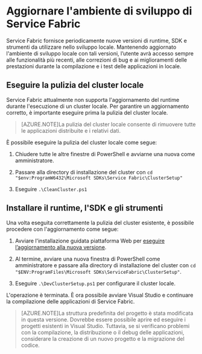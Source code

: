 <properties
   pageTitle="Aggiornare l'ambiente di sviluppo di Service Fabric | Microsoft Azure"
   description="Aggiornare l'ambiente di sviluppo di Service Fabric per utilizzare il runtime, l’SDK e gli strumenti più recenti."
   services="service-fabric"
   documentationCenter=".net"
   authors="seanmck"
   manager="timlt"
   editor=""/>

<tags
   ms.service="service-fabric"
   ms.devlang="dotNet"
   ms.topic="article"
   ms.tgt_pltfrm="na"
   ms.workload="na"
   ms.date="07/29/2015"
   ms.author="seanmck"/>

# Aggiornare l'ambiente di sviluppo di Service Fabric

 Service Fabric fornisce periodicamente nuove versioni di runtime, SDK e strumenti da utilizzare nello sviluppo locale. Mantenendo aggiornato l'ambiente di sviluppo locale con tali versioni, l’utente avrà accesso sempre alle funzionalità più recenti, alle correzioni di bug e ai miglioramenti delle prestazioni durante la compilazione e i test delle applicazioni in locale.

## Eseguire la pulizia del cluster locale

 Service Fabric attualmente non supporta l'aggiornamento del runtime durante l'esecuzione di un cluster locale. Per garantire un aggiornamento corretto, è importante eseguire prima la pulizia del cluster locale.

 >[AZURE.NOTE]La pulizia del cluster locale consente di rimuovere tutte le applicazioni distribuite e i relativi dati.

 È possibile eseguire la pulizia del cluster locale come segue:


 1. Chiudere tutte le altre finestre di PowerShell e avviarne una nuova come amministratore.

 2. Passare alla directory di installazione del cluster con `cd "$env:ProgramW6432\Microsoft SDKs\Service Fabric\ClusterSetup"`

 3. Eseguire `.\CleanCluster.ps1`


## Installare il runtime, l'SDK e gli strumenti

 Una volta eseguita correttamente la pulizia del cluster esistente, è possibile procedere con l'aggiornamento come segue:


 1. Avviare l'installazione guidata piattaforma Web per [eseguire l’aggiornamento alla nuova versione][1].

 2. Al termine, avviare una nuova finestra di PowerShell come amministratore e passare alla directory di installazione del cluster con `cd "$ENV:ProgramFiles\Microsoft SDKs\ServiceFabric\ClusterSetup"`.

 3. Eseguire `.\DevClusterSetup.ps1` per configurare il cluster locale.

L'operazione è terminata. È ora possibile avviare Visual Studio e continuare la compilazione delle applicazioni di Service Fabric.

>[AZURE.NOTE]La struttura predefinita del progetto è stata modificata in questa versione. Dovrebbe essere possibile aprire ed eseguire i progetti esistenti in Visual Studio. Tuttavia, se si verificano problemi con la compilazione, la distribuzione o il debug delle applicazioni, considerare la creazione di un nuovo progetto e la migrazione del codice.

 [1]: http://www.microsoft.com/web/handlers/webpi.ashx?command=getinstallerredirect&appid=MicrosoftAzure-ServiceFabric "Collegamento WebPI"

<!---HONumber=Nov15_HO1-->